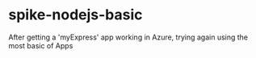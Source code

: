 # spike-nodejs-basic
After getting a 'myExpress' app working in Azure, trying again using the most basic of Apps
